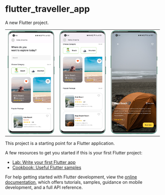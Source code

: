 # flutter_traveller_app

A new Flutter project.

<table>
  <tr>
  </tr>
  <tr>
    <td><img src="assets/Images/IMG_20230206_194931.png" </td>
    <td><img src="assets/Images/IMG_20230206_195015.png" </td>
    <td><img src="assets/Images/IMG_20230206_195037.png" </td>
  </tr>
 </table>
This project is a starting point for a Flutter application.

A few resources to get you started if this is your first Flutter project:

- [Lab: Write your first Flutter app](https://docs.flutter.dev/get-started/codelab)
- [Cookbook: Useful Flutter samples](https://docs.flutter.dev/cookbook)

For help getting started with Flutter development, view the
[online documentation](https://docs.flutter.dev/), which offers tutorials,
samples, guidance on mobile development, and a full API reference.
